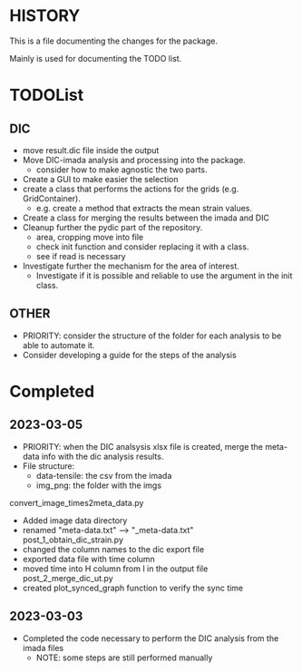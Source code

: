 # HISTORY

This is a file documenting the changes for the package. 

Mainly is used for documenting the TODO list.

# TODOList
## DIC 
- move result.dic file inside the output
- Move DIC-imada analysis and processing into the package.
  - consider how to make agnostic the two parts.
- Create a GUI to make easier the selection
- create a class that performs the actions for the grids (e.g. GridContainer).
  - e.g. create a method that extracts the mean strain values.
- Create a class for merging the results between the imada and DIC
- Cleanup further the pydic part of the repository.
  - area, cropping move into file
  - check init function and consider replacing it with a class.
  - see if read is necessary
- Investigate further the mechanism for the area of interest.
  - Investigate if it is possible and reliable to use the argument in the init class.

## OTHER
- PRIORITY: consider the structure of the folder for each analysis to be able to automate it.
- Consider developing a guide for the steps of the analysis

# Completed


## 2023-03-05
- PRIORITY: when the DIC analsysis xlsx file is created, merge the meta-data info with the dic analysis results. 
- File structure:
  - data-tensile: the csv from the imada
  - img_png: the folder with the imgs

convert_image_times2meta_data.py
- Added image data directory  
- renamed "meta-data.txt" --> "_meta-data.txt"
post_1_obtain_dic_strain.py
- changed the column names to the dic export file
- exported data file with time column 
- moved time into H column from I in the output file
post_2_merge_dic_ut.py
- created plot_synced_graph function to verify the sync time

## 2023-03-03
- Completed the code necessary to perform the DIC analysis from the imada files
  - NOTE: some steps are still performed manually